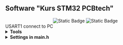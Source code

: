 <h2>Software "Kurs STM32 PCBtech"</h2>

<div id="badges" align="center">
    <img alt="Static Badge" src="https://img.shields.io/badge/Lesson%20-5%20-violet">
    <img alt="Static Badge" src="https://img.shields.io/badge/CPU%20-STM32F407VET6%20-blue">
</div>		
USART1 connect to PC
<details><summary><b>Tools</b></summary>
<div>IDE: Segger Embedded Studio</div>
<div>Programmer: JLINK</div>
<div>Connecting: CoolTerm</div>
</details>

<details><summary><b>Settings in main.h</b></summary>

</details>